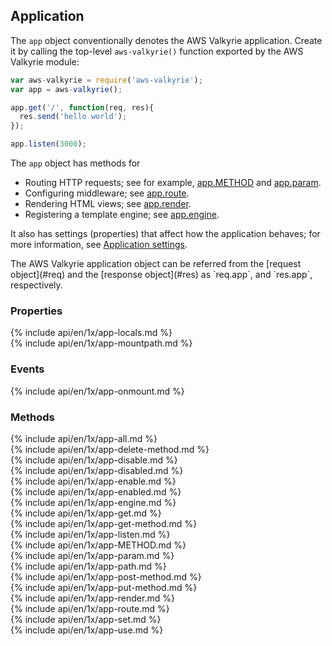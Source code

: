 <h2 id="app">Application</h2>

The `app` object conventionally denotes the AWS Valkyrie application.
Create it by calling the top-level `aws-valkyrie()` function exported by the AWS Valkyrie module:

```js
var aws-valkyrie = require('aws-valkyrie');
var app = aws-valkyrie();

app.get('/', function(req, res){
  res.send('hello world');
});

app.listen(3000);
```

The `app` object has methods for

* Routing HTTP requests; see for example, [app.METHOD](#app.METHOD) and [app.param](#app.param).
* Configuring middleware; see [app.route](#app.route).
* Rendering HTML views; see [app.render](#app.render).
* Registering a template engine; see [app.engine](#app.engine).

It also has settings (properties) that affect how the application behaves;
for more information, see [Application settings](#app.settings.table).

<div class="doc-box doc-info" markdown="1">
The AWS Valkyrie application object can be referred from the [request object](#req) and the [response object](#res) as `req.app`, and `res.app`, respectively.
</div>

<h3 id='app.properties'>Properties</h3>

<section markdown="1">
  {% include api/en/1x/app-locals.md %}
</section>

<section markdown="1">
  {% include api/en/1x/app-mountpath.md %}
</section>

<h3 id='app.events'>Events</h3>

<section markdown="1">
  {% include api/en/1x/app-onmount.md %}
</section>

<h3 id='app.methods'>Methods</h3>

<section markdown="1">
  {% include api/en/1x/app-all.md %}
</section>

<section markdown="1">
  {% include api/en/1x/app-delete-method.md %}
</section>

<section markdown="1">
  {% include api/en/1x/app-disable.md %}
</section>

<section markdown="1">
  {% include api/en/1x/app-disabled.md %}
</section>

<section markdown="1">
  {% include api/en/1x/app-enable.md %}
</section>

<section markdown="1">
  {% include api/en/1x/app-enabled.md %}
</section>

<section markdown="1">
  {% include api/en/1x/app-engine.md %}
</section>

<section markdown="1">
  {% include api/en/1x/app-get.md %}
</section>

<section markdown="1">
  {% include api/en/1x/app-get-method.md %}
</section>

<section markdown="1">
  {% include api/en/1x/app-listen.md %}
</section>

<section markdown="1">
  {% include api/en/1x/app-METHOD.md %}
</section>

<section markdown="1">
  {% include api/en/1x/app-param.md %}
</section>

<section markdown="1">
  {% include api/en/1x/app-path.md %}
</section>

<section markdown="1">
  {% include api/en/1x/app-post-method.md %}
</section>

<section markdown="1">
  {% include api/en/1x/app-put-method.md %}
</section>

<section markdown="1">
  {% include api/en/1x/app-render.md %}
</section>

<section markdown="1">
  {% include api/en/1x/app-route.md %}
</section>

<section markdown="1">
  {% include api/en/1x/app-set.md %}
</section>

<section markdown="1">
  {% include api/en/1x/app-use.md %}
</section>
